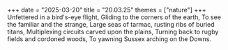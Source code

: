 +++
date = "2025-03-20"
title = "20.03.25"
themes = ["nature"]
+++
Unfettered in a bird's-eye flight,
Gliding to the corners of the earth,
To see the familiar and the strange,
Large seas of tarmac, rusting ribs of buried titans,
Multiplexing circuits carved upon the plains,
Turning back to rugby fields and cordoned woods,
To yawning Sussex arching on the Downs.
